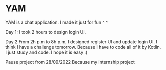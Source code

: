# YAM
YAM is a chat application. I made it just for fun ^ ^

Day 1: I took 2 hours to design login UI.

Day 2 From 2h p.m to 8h p.m, I designed register UI and update login UI. I think I have a challenge tomorrow. Because I have to code all of it by Kotlin. I just study and code. I hope it is easy :)

Pause project from 28/09/2022
Because my internship project
